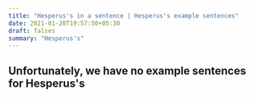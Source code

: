 ```yaml
---
title: "Hesperus's in a sentence | Hesperus's example sentences"
date: 2021-01-20T19:57:50+05:30
draft: falses
summary: "Hesperus's"
---
```

## Unfortunately, we have no example sentences for Hesperus's                 
